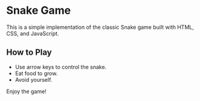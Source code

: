 # Snake Game

This is a simple implementation of the classic Snake game built with HTML, CSS, and JavaScript.

## How to Play

- Use arrow keys to control the snake.
- Eat food to grow.
- Avoid  yourself.

Enjoy the game!
